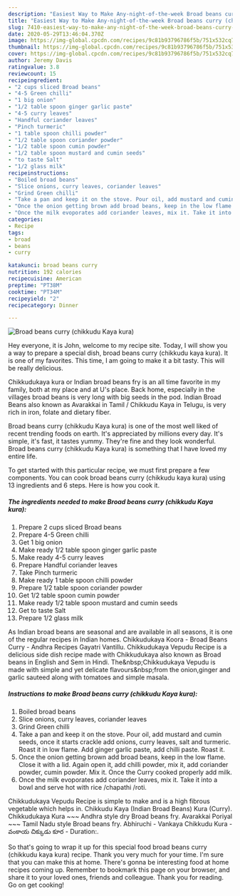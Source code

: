 ```yaml
---
description: "Easiest Way to Make Any-night-of-the-week Broad beans curry (chikkudu Kaya kura)"
title: "Easiest Way to Make Any-night-of-the-week Broad beans curry (chikkudu Kaya kura)"
slug: 7410-easiest-way-to-make-any-night-of-the-week-broad-beans-curry-chikkudu-kaya-kura
date: 2020-05-29T13:46:04.370Z
image: https://img-global.cpcdn.com/recipes/9c81b93796786f5b/751x532cq70/broad-beans-curry-chikkudu-kaya-kura-recipe-main-photo.jpg
thumbnail: https://img-global.cpcdn.com/recipes/9c81b93796786f5b/751x532cq70/broad-beans-curry-chikkudu-kaya-kura-recipe-main-photo.jpg
cover: https://img-global.cpcdn.com/recipes/9c81b93796786f5b/751x532cq70/broad-beans-curry-chikkudu-kaya-kura-recipe-main-photo.jpg
author: Jeremy Davis
ratingvalue: 3.8
reviewcount: 15
recipeingredient:
- "2 cups sliced Broad beans"
- "4-5 Green chilli"
- "1 big onion"
- "1/2 table spoon ginger garlic paste"
- "4-5 curry leaves"
- "Handful coriander leaves"
- "Pinch turmeric"
- "1 table spoon chilli powder"
- "1/2 table spoon coriander powder"
- "1/2 table spoon cumin powder"
- "1/2 table spoon mustard and cumin seeds"
- "to taste Salt"
- "1/2 glass milk"
recipeinstructions:
- "Boiled broad beans"
- "Slice onions, curry leaves, coriander leaves"
- "Grind Green chilli"
- "Take a pan and keep it on the stove. Pour oil, add mustard and cumin seeds, once it starts crackle add onions, curry leaves, salt and turmeric. Roast it in low flame. Add ginger garlic paste, add chilli paste. Roast it."
- "Once the onion getting brown add broad beans, keep in the low flame. Close it with a lid. Again open it, add chilli powder, mix it, add coriander powder, cumin powder. Mix it. Once the Curry cooked properly add milk."
- "Once the milk evoporates add coriander leaves, mix it. Take it into a bowl and serve hot with rice /chapathi /roti."
categories:
- Recipe
tags:
- broad
- beans
- curry

katakunci: broad beans curry 
nutrition: 192 calories
recipecuisine: American
preptime: "PT38M"
cooktime: "PT34M"
recipeyield: "2"
recipecategory: Dinner

---
```



![Broad beans curry (chikkudu Kaya kura)](https://img-global.cpcdn.com/recipes/9c81b93796786f5b/751x532cq70/broad-beans-curry-chikkudu-kaya-kura-recipe-main-photo.jpg)

Hey everyone, it is John, welcome to my recipe site. Today, I will show you a way to prepare a special dish, broad beans curry (chikkudu kaya kura). It is one of my favorites. This time, I am going to make it a bit tasty. This will be really delicious.

Chikkudukaya kura or Indian broad beans fry is an all time favorite in my family, both at my place and at U&#39;s place. Back home, especially in the villages broad beans is very long with big seeds in the pod. Indian Broad Beans also known as Avarakkai in Tamil / Chikkudu Kaya in Telugu, is very rich in iron, folate and dietary fiber.

Broad beans curry (chikkudu Kaya kura) is one of the most well liked of recent trending foods on earth. It's appreciated by millions every day. It's simple, it's fast, it tastes yummy. They're fine and they look wonderful. Broad beans curry (chikkudu Kaya kura) is something that I have loved my entire life.


To get started with this particular recipe, we must first prepare a few components. You can cook broad beans curry (chikkudu kaya kura) using 13 ingredients and 6 steps. Here is how you cook it.

<!--inarticleads1-->

##### The ingredients needed to make Broad beans curry (chikkudu Kaya kura):

1. Prepare 2 cups sliced Broad beans
1. Prepare 4-5 Green chilli
1. Get 1 big onion
1. Make ready 1/2 table spoon ginger garlic paste
1. Make ready 4-5 curry leaves
1. Prepare Handful coriander leaves
1. Take Pinch turmeric
1. Make ready 1 table spoon chilli powder
1. Prepare 1/2 table spoon coriander powder
1. Get 1/2 table spoon cumin powder
1. Make ready 1/2 table spoon mustard and cumin seeds
1. Get to taste Salt
1. Prepare 1/2 glass milk


As Indian broad beans are seasonal and are available in all seasons, it is one of the regular recipes in Indian homes. Chikkudukaya Koora - Broad Beans Curry - Andhra Recipes Gayatri Vantillu. Chikkudukaya Vepudu Recipe is a delicious side dish recipe made with Chikkudukaya also known as Broad beans in English and Sem in Hindi. The&amp;nbsp;Chikkudukaya Vepudu is made with simple and yet delicate flavours&amp;nbsp;from the onion,ginger and garlic sauteed along with tomatoes and simple masala. 

<!--inarticleads2-->

##### Instructions to make Broad beans curry (chikkudu Kaya kura):

1. Boiled broad beans
1. Slice onions, curry leaves, coriander leaves
1. Grind Green chilli
1. Take a pan and keep it on the stove. Pour oil, add mustard and cumin seeds, once it starts crackle add onions, curry leaves, salt and turmeric. Roast it in low flame. Add ginger garlic paste, add chilli paste. Roast it.
1. Once the onion getting brown add broad beans, keep in the low flame. Close it with a lid. Again open it, add chilli powder, mix it, add coriander powder, cumin powder. Mix it. Once the Curry cooked properly add milk.
1. Once the milk evoporates add coriander leaves, mix it. Take it into a bowl and serve hot with rice /chapathi /roti.


Chikkudukaya Vepudu Recipe is simple to make and is a high fibrous vegetable which helps in. Chikkudu Kaya (Indian Broad Beans) Kura (Curry). Chikkudukaya Kura ~~~ Andhra style dry Broad beans fry. Avarakkai Poriyal ~~~ Tamil Nadu style Broad beans fry. Abhiruchi - Vankaya Chikkudu Kura - వంకాయ చిక్కుడు కూర - Duration:. 

So that's going to wrap it up for this special food broad beans curry (chikkudu kaya kura) recipe. Thank you very much for your time. I'm sure that you can make this at home. There's gonna be interesting food at home recipes coming up. Remember to bookmark this page on your browser, and share it to your loved ones, friends and colleague. Thank you for reading. Go on get cooking!
